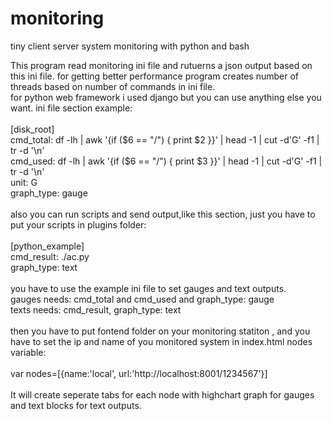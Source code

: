 # monitoring
tiny client server system monitoring with python and bash

This program read monitoring ini file and rutuerns a json output based on this ini file. for getting better performance program creates number of threads based on number of commands in ini file.<br/>
for python web framework i used django but you can use anything else you want. ini file section example:<br/>
<br/>
[disk_root]<br/>
cmd_total: df -lh | awk '{if ($6 == "/") { print $2 }}' | head -1 | cut -d'G' -f1 | tr -d '\n'<br/>
cmd_used: df -lh | awk '{if ($6 == "/") { print $3 }}' | head -1 | cut -d'G' -f1 | tr -d '\n'<br/>
unit: G<br/>
graph_type: gauge<br/>
<br/>
also you can run scripts and send output,like this section, just you have to put your scripts in plugins folder:<br/>
<br/>
[python_example]<br/>
cmd_result: ./ac.py <br/>
graph_type: text<br/>
<br/>
you have to use the example ini file to set gauges and text outputs.<br/>
gauges needs: cmd_total and cmd_used and graph_type: gauge<br/>
texts needs: cmd_result, graph_type: text<br/>
<br/>
then you have to put fontend folder on your monitoring statiton , and you have to set the ip and name of you monitored
system in index.html nodes variable:<br/>
<br/>
var nodes=[{name:'local', url:'http://localhost:8001/1234567'}]<br/>
<br/>
It will create seperate tabs for each node with highchart graph for gauges and text blocks for text outputs.<br/>
<br/>
